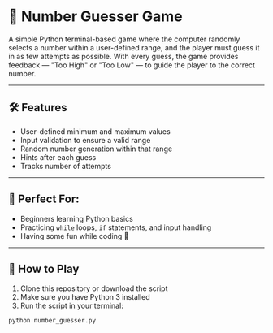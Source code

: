 # 🎯 Number Guesser Game

A simple Python terminal-based game where the computer randomly selects a number within a user-defined range, and the player must guess it in as few attempts as possible. With every guess, the game provides feedback — "Too High" or "Too Low" — to guide the player to the correct number.

---

## 🛠 Features
- User-defined minimum and maximum values
- Input validation to ensure a valid range
- Random number generation within that range
- Hints after each guess
- Tracks number of attempts

---

## 🧠 Perfect For:
- Beginners learning Python basics
- Practicing `while` loops, `if` statements, and input handling
- Having some fun while coding 🎉

---

## 🚀 How to Play
1. Clone this repository or download the script
2. Make sure you have Python 3 installed
3. Run the script in your terminal:

```bash
python number_guesser.py
